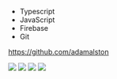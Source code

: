 - Typescript
- JavaScript
- Firebase
- Git


https://github.com/adamalston



![](https://img.shields.io/badge/Languages-Javascript-blue)
![](https://img.shields.io/badge/Languages-Typescript-green)
![](https://img.shields.io/badge/Languages-Firebase-red)
![](https://img.shields.io/badge/Languages-Git-yellow)

